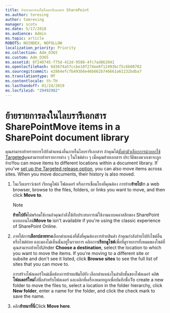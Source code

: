 ```yaml
---
title: ย้ายรายการลงในไลบรารีเอกสาร SharePoint
ms.author: toresing
author: tomresing
manager: scotv
ms.date: 5/17/2018
ms.audience: Admin
ms.topic: article
ROBOTS: NOINDEX, NOFOLLOW
localization_priority: Priority
ms.collection: Adm_O365
ms.custom: Adm_O365
ms.assetid: 8f240745-f75d-412d-9588-4fc7ad862041
ms.openlocfilehash: 6d3674a57ccbe10f274ee8f12493bcf5c6b08702
ms.sourcegitcommit: e2864efcfb493b6e46b662b746661a61232bdba7
ms.translationtype: MT
ms.contentlocale: th-TH
ms.lasthandoff: 01/24/2019
ms.locfileid: "29492982"
---
```

# <a name="move-items-in-a-sharepoint-document-library"></a><span data-ttu-id="03518-102">ย้ายรายการลงในไลบรารีเอกสาร SharePoint</span><span class="sxs-lookup"><span data-stu-id="03518-102">Move items in a SharePoint document library</span></span>

<span data-ttu-id="03518-p101">คุณสามารถย้ายรายการไปยังตำแหน่งอื่นภายในไลบรารีเอกสาร ถ้าคุณได้[ตั้งค่าตัวเลือกการนำออกใช้ Targeted](https://go.microsoft.com/fwlink/?linkid=622980)คุณสามารถย้ายรายการต่าง ๆ ในไซต์ต่าง ๆ เมื่อคุณย้ายเอกสาร ประวัติของพวกเขาจะถูกย้าย</span><span class="sxs-lookup"><span data-stu-id="03518-p101">You can move items to different locations within a document library. If you've [set up the Targeted release option](https://go.microsoft.com/fwlink/?linkid=622980), you can also move items across sites. When you move documents, their history is also moved.</span></span>
  
1. <span data-ttu-id="03518-106">ในเว็บเบราว์เซอร์ เรียกดูไฟล์ โฟลเดอร์ หรือการเชื่อมโยงที่คุณต้อง การย้าย**ย้ายไป**</span><span class="sxs-lookup"><span data-stu-id="03518-106">In a web browser, browse to the files, folders, or links you want to move, and then click **Move to**.</span></span>
    
    > [!NOTE]
    > <span data-ttu-id="03518-107">**ย้ายไปยัง**ไม่พร้อมใช้งานถ้าคุณกำลังใช้กับประสบการณ์ใช้งานแบบคลาสสิกของ SharePoint แบบออนไลน์</span><span class="sxs-lookup"><span data-stu-id="03518-107">**Move to** isn't available if you're using the classic experience of SharePoint Online.</span></span> 
  
2. <span data-ttu-id="03518-p102">ภายใต้การ**เลือกปลายทาง**เลือกตำแหน่งที่ตั้งที่คุณต้องการย้ายสินค้า ถ้าคุณกำลังย้ายไปยังไซต์อื่น หรือไซต์ย่อย และมองไม่เห็นนั้นอยู่ในรายการ คลิกการ**เรียกดูไซต์**เพื่อที่ดูรายการทั้งหมดของไซต์ที่คุณสามารถย้ายไป</span><span class="sxs-lookup"><span data-stu-id="03518-p102">Under **Choose a destination**, select the location to which you want to move the items. If you're moving to a different site or subsite and don't see it listed, click **Browse sites** to see the full list of sites that you can move to.</span></span> 
    
    <span data-ttu-id="03518-110">การสร้างโฟลเดอร์ใหม่เมื่อต้องการย้ายแฟ้มไปยัง เลือกตำแหน่งในลำดับชั้นของโฟลเดอร์ คลิ**กโฟลเดอร์ใหม่**ใส่ชื่อสำหรับโฟลเดอร์ และคลิกที่เครื่องหมายถูกเพื่อบันทึกชื่อ</span><span class="sxs-lookup"><span data-stu-id="03518-110">To create a new folder to move the files to, select a location in the folder hierarchy, click **New folder**, enter a name for the folder, and click the check mark to save the name.</span></span>
    
3. <span data-ttu-id="03518-111">คลิก**ย้ายมาที่นี่**</span><span class="sxs-lookup"><span data-stu-id="03518-111">Click **Move here**.</span></span>
    


